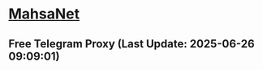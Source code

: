 
# [MahsaNet](https://t.me/mahsa_net)
## Free Telegram Proxy (Last Update: 2025-06-26 09:09:01)

    